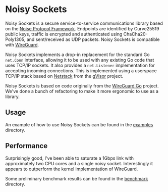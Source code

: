 # Noisy Sockets

Noisy Sockets is a secure service-to-service communications library based on the [Noise Protocol Framework](https://noiseprotocol.org/). Endpoints are identified by Curve25519 public keys, traffic is encrypted and authenticated using ChaCha20-Poly1305, and sent/received as UDP packets. Noisy Sockets is compatible with [WireGuard](https://www.wireguard.com/).

Noisy Sockets implements a drop-in replacement for the standard Go `net.Conn` interface, allowing it to be used with any existing Go code that uses TCP/IP sockets. It also provides a `net.Listener` implementation for accepting incoming connections. This is implemented using a userspace TCP/IP stack based on [Netstack](https://gvisor.dev/docs/user_guide/networking/) from the [gVisor](https://github.com/google/gvisor) project.

Noisy Sockets is based on code originally from the [WireGuard Go](https://git.zx2c4.com/wireguard-go/) project. We've done a bunch of refactoring to make it more ergonomic to use as a library.

## Usage

An example of how to use Noisy Sockets can be found in the [examples](./examples) directory.

## Performance

Surprisingly good, I've been able to saturate a 1Gbps link with approximately two CPU cores and a single noisy socket. Interestingly it appears to outperform the kernel implementation of WireGuard.

Some preliminary benchmark results can be found in the [benchmark](./benchmark) directory.
